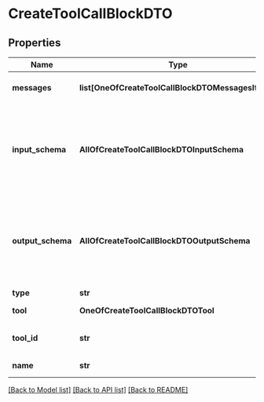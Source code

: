 # CreateToolCallBlockDTO

## Properties
Name | Type | Description | Notes
------------ | ------------- | ------------- | -------------
**messages** | **list[OneOfCreateToolCallBlockDTOMessagesItems]** | These are the pre-configured messages that will be spoken to the user while the block is running. | [optional] 
**input_schema** | **AllOfCreateToolCallBlockDTOInputSchema** | This is the input schema for the block. This is the input the block needs to run. It&#x27;s given to the block as &#x60;steps[0].input&#x60;  These are accessible as variables: - ({{input.propertyName}}) in context of the block execution (step) - ({{stepName.input.propertyName}}) in context of the workflow | [optional] 
**output_schema** | **AllOfCreateToolCallBlockDTOOutputSchema** | This is the output schema for the block. This is the output the block will return to the workflow (&#x60;{{stepName.output}}&#x60;).  These are accessible as variables: - ({{output.propertyName}}) in context of the block execution (step) - ({{stepName.output.propertyName}}) in context of the workflow | [optional] 
**type** | **str** | This block makes a tool call. | 
**tool** | **OneOfCreateToolCallBlockDTOTool** | This is the tool that the block will call. To use an existing tool, use &#x60;toolId&#x60;. | [optional] 
**tool_id** | **str** | This is the id of the tool that the block will call. To use a transient tool, use &#x60;tool&#x60;. | [optional] 
**name** | **str** | This is the name of the block. This is just for your reference. | [optional] 

[[Back to Model list]](../README.md#documentation-for-models) [[Back to API list]](../README.md#documentation-for-api-endpoints) [[Back to README]](../README.md)

